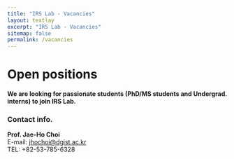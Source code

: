 ```yaml
---
title: "IRS Lab - Vacancies"
layout: textlay
excerpt: "IRS Lab - Vacancies"
sitemap: false
permalink: /vacancies
---
```


# Open positions

**We are looking for passionate students (PhD/MS students and Undergrad. interns) to join IRS Lab.**

<!-- We are  looking for new group members with passion, talent, and grit!

You will have the chance to work on the grand challenges of condensed matter physics, often at the interface of instrumental design and new physics. You will be involved in determining the important and interesting questions, creating and improving instrumental setups, performing measurements, and making discoveries. -->

### Contact info.

**Prof. Jae-Ho Choi**<br>
E-mail: jhochoi@dgist.ac.kr<br>
TEL: +82-53-785-6328<br>

<br><br>